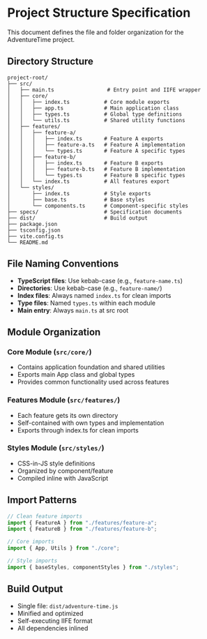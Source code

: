 # Project Structure Specification

This document defines the file and folder organization for the AdventureTime project.

## Directory Structure

```
project-root/
├── src/
│   ├── main.ts                 # Entry point and IIFE wrapper
│   ├── core/
│   │   ├── index.ts           # Core module exports
│   │   ├── app.ts             # Main application class
│   │   ├── types.ts           # Global type definitions
│   │   └── utils.ts           # Shared utility functions
│   ├── features/
│   │   ├── feature-a/
│   │   │   ├── index.ts       # Feature A exports
│   │   │   ├── feature-a.ts   # Feature A implementation
│   │   │   └── types.ts       # Feature A specific types
│   │   ├── feature-b/
│   │   │   ├── index.ts       # Feature B exports
│   │   │   ├── feature-b.ts   # Feature B implementation
│   │   │   └── types.ts       # Feature B specific types
│   │   └── index.ts           # All features export
│   └── styles/
│       ├── index.ts           # Style exports
│       ├── base.ts            # Base styles
│       └── components.ts      # Component-specific styles
├── specs/                     # Specification documents
├── dist/                      # Build output
├── package.json
├── tsconfig.json
├── vite.config.ts
└── README.md
```

## File Naming Conventions

- **TypeScript files**: Use kebab-case (e.g., `feature-name.ts`)
- **Directories**: Use kebab-case (e.g., `feature-name/`)
- **Index files**: Always named `index.ts` for clean imports
- **Type files**: Named `types.ts` within each module
- **Main entry**: Always `main.ts` at src root

## Module Organization

### Core Module (`src/core/`)

- Contains application foundation and shared utilities
- Exports main App class and global types
- Provides common functionality used across features

### Features Module (`src/features/`)

- Each feature gets its own directory
- Self-contained with own types and implementation
- Exports through index.ts for clean imports

### Styles Module (`src/styles/`)

- CSS-in-JS style definitions
- Organized by component/feature
- Compiled inline with JavaScript

## Import Patterns

```typescript
// Clean feature imports
import { FeatureA } from "./features/feature-a";
import { FeatureB } from "./features/feature-b";

// Core imports
import { App, Utils } from "./core";

// Style imports
import { baseStyles, componentStyles } from "./styles";
```

## Build Output

- Single file: `dist/adventure-time.js`
- Minified and optimized
- Self-executing IIFE format
- All dependencies inlined
